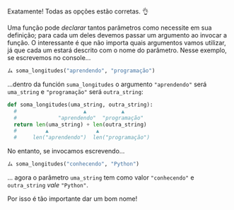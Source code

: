 Exatamente! Todas as opções estão corretas. :ok_hand:

Uma função pode _declarar_ tantos parâmetros como necessite em sua definição; para cada um deles devemos passar um argumento ao invocar a função. O interessante é que não importa quais argumentos vamos utilizar, já que cada um estará descrito com o nome do parâmetro. Nesse exemplo, se escrevemos no console...

```python
ム soma_longitudes("aprendendo", "programação")
```
...dentro da función `suma_longitudes` o argumento `"aprendendo"` será `uma_string` e `"programação"` será `outra_string`:

```python
def soma_longitudes(uma_string, outra_string):
  #                 	▲       	▲
  #          	"aprendendo"  "programação"
  return len(uma_string) + len(outra_string)  
  #        	▲              	▲
  # 	len("aprendendo")  len("programação")
```

No entanto, se invocamos escrevendo...

```python
ム soma_longitudes("conhecendo", "Python")
```

... agora o parâmetro `uma_string` tem como valor `"conhecendo"` e `outra_string` _vale_ `"Python"`.

Por isso é tão importante dar um bom nome!
